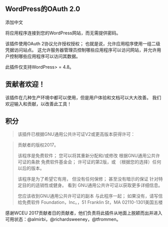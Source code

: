## WordPress的OAuth 2.0

添加中文

将应用程序连接到您的WordPress网站，而无需提供密码。

该插件使用OAuth 2协议允许授权授权； 也就是说，允许应用程序使用一组二级凭据访问站点。 这允许服务器管理员控制哪些应用程序可以访问网站，并允许用户控制哪些应用程序可以访问其数据。

此插件仅支持WordPress> = 4.8。

## 贡献者欢迎！

该插件在几种生产环境中都可以使用，但是用户体验和文档可以大大改善。 我们欢迎输入和贡献，以改善此工具！


## 积分

>该插件已根据GNU通用公共许可证V2或更高版本获得许可：

>贡献者的版权2017。
>
>该程序是免费软件； 您可以将其重新分配和/或修改
>根据GNU通用公共许可证的条款
>免费软件基金会； 许可证的第2版，或
>（根据您的选择）任何以后的版本。
>
>该程序是为了希望它有用，
>但没有任何保修； 甚至没有暗示的保证
>针对特定目的的适销性或健身。 看到
> GNU通用公共许可证以获取更多详细信息。
>
>您应该收到GNU通用公共许可证的副本
>与此程序一起； 如果没有，请写信给免费软件
> Foundation，Inc。，51 Franklin St，MA 02110-1301美国五楼

感谢WCEU 2017贡献者日的贡献者，他们负责将此插件从地面上脱颖而出并进入可用状态：@almirbi，@richardsweeney，@tfrommen。
